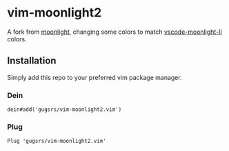 # vim-moonlight2

A fork from [moonlight](https://github.com/Brettm12345/moonlight.vim), changing some colors to match [vscode-moonlight-II](https://github.com/atomiks/moonlight-vscode-theme) colors.

## Installation

Simply add this repo to your preferred vim package manager.

### Dein

```vim
dein#add('gugsrs/vim-moonlight2.vim')
```

### Plug

```vim
Plug 'gugsrs/vim-moonlight2.vim'
```
